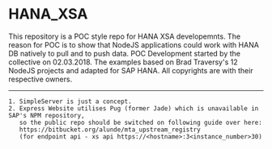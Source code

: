 # HANA_XSA

This repository is a POC style repo for HANA XSA developemnts.
The reason for POC is to show that NodeJS applications could work with HANA DB natively to pull and to push data.
POC Development started by the collective on 02.03.2018. 
The examples based on Brad Traversy's 12 NodeJS projects and adapted for SAP HANA.
All copyrights are with their respective owners.

--------------------------------------------
```
1. SimpleServer is just a concept.
2. Express Website utilises Pug (former Jade) which is unavailable in SAP's NPM repository, 
   so the public repo should be switched on following guide over here:
   https://bitbucket.org/alunde/mta_upstream_registry
   (for endpoint api - xs api https://<hostname>:3<instance_number>30)	


